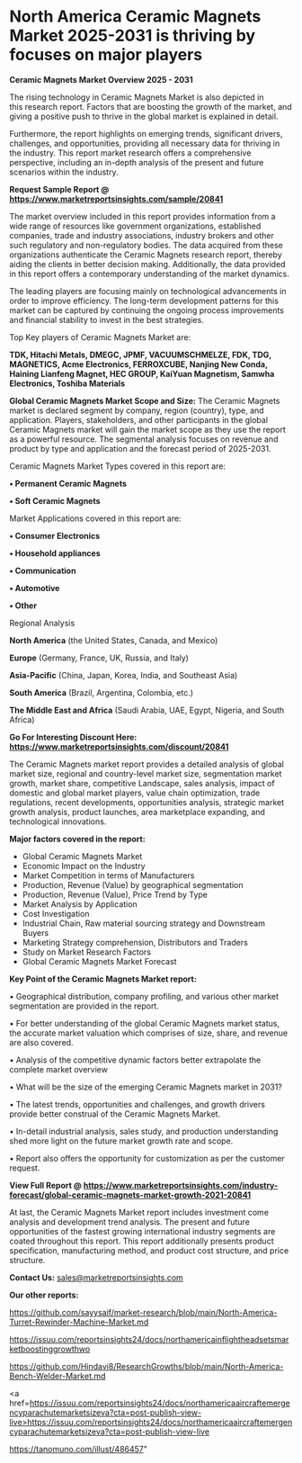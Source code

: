 # North America Ceramic Magnets Market 2025-2031 is thriving by focuses on major players

<Strong> Ceramic Magnets Market Overview 2025 - 2031</strong>

The rising technology in Ceramic Magnets Market is also depicted in this research report. Factors that are boosting the growth of the market, and giving a positive push to thrive in the global market is explained in detail.

Furthermore, the report highlights on emerging trends, significant drivers, challenges, and opportunities, providing all necessary data for thriving in the industry. This report market research offers a comprehensive perspective, including an in-depth analysis of the present and future scenarios within the industry.

<strong>Request Sample Report @ <a href=https://www.marketreportsinsights.com/sample/20841>https://www.marketreportsinsights.com/sample/20841</a></strong>

The market overview included in this report provides information from a wide range of resources like government organizations, established companies, trade and industry associations, industry brokers and other such regulatory and non-regulatory bodies. The data acquired from these organizations authenticate the Ceramic Magnets research report, thereby aiding the clients in better decision making. Additionally, the data provided in this report offers a contemporary understanding of the market dynamics.

The leading players are focusing mainly on technological advancements in order to improve efficiency. The long-term development patterns for this market can be captured by continuing the ongoing process improvements and financial stability to invest in the best strategies.

Top Key players of Ceramic Magnets Market are:

<strong>TDK, Hitachi Metals, DMEGC, JPMF, VACUUMSCHMELZE, FDK, TDG, MAGNETICS, Acme Electronics, FERROXCUBE, Nanjing New Conda, Haining Lianfeng Magnet, HEC GROUP, KaiYuan Magnetism, Samwha Electronics, Toshiba Materials</strong>

<strong><b>Global Ceramic Magnets Market Scope and Size:</b></strong>
The Ceramic Magnets market is declared segment by company, region (country), type, and application. Players, stakeholders, and other participants in the global Ceramic Magnets market will gain the market scope as they use the report as a powerful resource. The segmental analysis focuses on revenue and product by type and application and the forecast period of 2025-2031.

Ceramic Magnets Market Types covered in this report are:

<strong>• Permanent Ceramic Magnets

• Soft Ceramic Magnets</strong>

Market Applications covered in this report are:

<strong>• Consumer Electronics

• Household appliances

• Communication

• Automotive

• Other</strong> 

Regional Analysis

<strong>North America</strong> (the United States, Canada, and Mexico)

<strong>Europe</strong> (Germany, France, UK, Russia, and Italy)

<strong>Asia-Pacific</strong> (China, Japan, Korea, India, and Southeast Asia)

<strong>South America</strong> (Brazil, Argentina, Colombia, etc.)

<strong>The Middle East and Africa</strong> (Saudi Arabia, UAE, Egypt, Nigeria, and South Africa)

<strong>Go For Interesting Discount Here: <a href=https://www.marketreportsinsights.com/discount/20841>https://www.marketreportsinsights.com/discount/20841</a></strong>

The Ceramic Magnets market report provides a detailed analysis of global market size, regional and country-level market size, segmentation market growth, market share, competitive Landscape, sales analysis, impact of domestic and global market players, value chain optimization, trade regulations, recent developments, opportunities analysis, strategic market growth analysis, product launches, area marketplace expanding, and technological innovations.

<strong><b>Major factors covered in the report:</b></strong>
<ul>
  <li>Global Ceramic Magnets Market </li>
  <li>Economic Impact on the Industry</li>
  <li>Market Competition in terms of Manufacturers</li>
  <li>Production, Revenue (Value) by geographical segmentation</li>
  <li>Production, Revenue (Value), Price Trend by Type</li>
  <li>Market Analysis by Application</li>
  <li>Cost Investigation</li>
  <li>Industrial Chain, Raw material sourcing strategy and Downstream Buyers</li>
  <li>Marketing Strategy comprehension, Distributors and Traders</li>
  <li>Study on Market Research Factors</li>
  <li>Global Ceramic Magnets Market Forecast</li>
</ul>

<strong><b>Key Point of the Ceramic Magnets Market report:</b></strong>

• Geographical distribution, company profiling, and various other market segmentation are provided in the report.

• For better understanding of the global Ceramic Magnets market status, the accurate market valuation which comprises of size, share, and revenue are also covered.

• Analysis of the competitive dynamic factors better extrapolate the complete market overview

• What will be the size of the emerging Ceramic Magnets market in 2031?

• The latest trends, opportunities and challenges, and growth drivers provide better construal of the Ceramic Magnets Market.

• In-detail industrial analysis, sales study, and production understanding shed more light on the future market growth rate and scope.

• Report also offers the opportunity for customization as per the customer request.

<strong><b>View Full Report @ <a href=https://www.marketreportsinsights.com/industry-forecast/global-ceramic-magnets-market-growth-2021-20841>https://www.marketreportsinsights.com/industry-forecast/global-ceramic-magnets-market-growth-2021-20841</a></b></strong>


At last, the Ceramic Magnets Market report includes investment come analysis and development trend analysis. The present and future opportunities of the fastest growing international industry segments are coated throughout this report. This report additionally presents product specification, manufacturing method, and product cost structure, and price structure.

<strong>Contact Us:</strong>
sales@marketreportsinsights.com

<strong>Our other reports:</strong>

<a href=https://github.com/sayysaif/market-research/blob/main/North-America-Turret-Rewinder-Machine-Market.md>https://github.com/sayysaif/market-research/blob/main/North-America-Turret-Rewinder-Machine-Market.md</a>

<a href=https://issuu.com/reportsinsights24/docs/northamericainflightheadsetsmarketboostinggrowthwo>https://issuu.com/reportsinsights24/docs/northamericainflightheadsetsmarketboostinggrowthwo</a>

<a href=https://github.com/Hindavi8/ResearchGrowths/blob/main/North-America-Bench-Welder-Market.md>https://github.com/Hindavi8/ResearchGrowths/blob/main/North-America-Bench-Welder-Market.md</a>

<a href=https://issuu.com/reportsinsights24/docs/northamericaaircraftemergencyparachutemarketsizeva?cta=post-publish-view-live>https://issuu.com/reportsinsights24/docs/northamericaaircraftemergencyparachutemarketsizeva?cta=post-publish-view-live</a>

<a href=https://tanomuno.com/illust/486457>https://tanomuno.com/illust/486457</a>"
